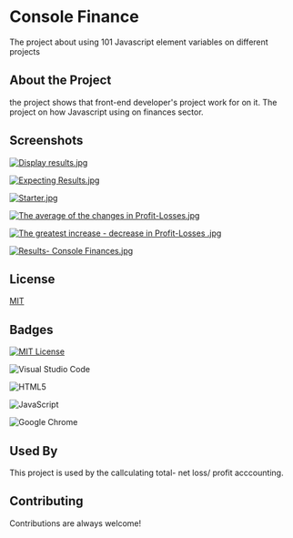 
# Console Finance
The project about using 101 Javascript element variables on different projects


## About the Project
the project shows that  front-end developer's project work for on it. The project on how Javascript using on finances sector. 
## Screenshots

<a target="_blank" href="https://imageupload.io/VPg8gW4KIxni3Dw"><img  src="https://imageupload.io/ib/6jBjXFx5zz4N0bw_1697844458.jpg" alt="Display results.jpg"/></a>

<a target="_blank" href="https://imageupload.io/D3kDKpN3vzYZ12i"><img  src="https://imageupload.io/ib/8siFZBgKHljfJ7Q_1697844458.jpg" alt="Expecting Results.jpg"/></a>

<a target="_blank" href="https://imageupload.io/tFA03tzyXSy0s8A"><img  src="https://imageupload.io/ib/ObyTMJTTWbQRuzr_1697844458.jpg" alt="Starter.jpg"/></a>

<a target="_blank" href="https://imageupload.io/TNCnfTzZikXNOmq"><img  src="https://imageupload.io/ib/mMc7Rqjrogu8gMQ_1697844458.jpg" alt="The average of the changes in Profit-Losses.jpg"/></a>

<a target="_blank" href="https://imageupload.io/I824FkTTddEoRPc"><img  src="https://imageupload.io/ib/ehD1S4aVsH5DoPz_1697844458.jpg" alt="The greatest increase - decrease in Profit-Losses .jpg"/></a>

<a target="_blank" href="https://imageupload.io/1SXNUnUbXLrnujA"><img  src="https://imageupload.io/ib/vRVPRt06ECq0J8P_1697844804.jpg" alt="Results- Console Finances.jpg"/></a>
## License

[MIT](https://choosealicense.com/licenses/mit/)


## Badges
[![MIT License](https://img.shields.io/badge/License-MIT-green.svg)](https://choosealicense.com/licenses/mit/)

![Visual Studio Code](https://img.shields.io/badge/Visual%20Studio%20Code-0078d7.svg?style=for-the-badge&logo=visual-studio-code&logoColor=white)

![HTML5](https://img.shields.io/badge/html5-%23E34F26.svg?style=for-the-badge&logo=html5&logoColor=white)

![JavaScript](https://img.shields.io/badge/javascript-%23323330.svg?style=for-the-badge&logo=javascript&logoColor=%23F7DF1E)

![Google Chrome](https://img.shields.io/badge/Google%20Chrome-4285F4?style=for-the-badge&logo=GoogleChrome&logoColor=white)


## Used By

This project is used by the callculating total- net loss/ profit acccounting.


## Contributing

Contributions are always welcome!


